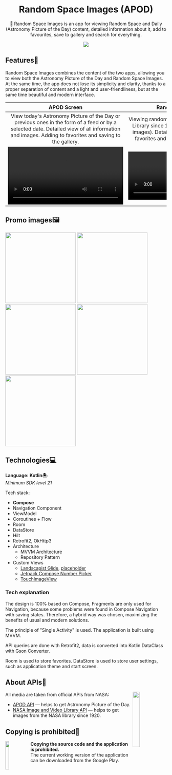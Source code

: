 <h1 align="center">Random Space Images (APOD)</h1>

<p align="center">  
  🚀 Random Space Images is an app for viewing Random Space and Daily (Astronomy Picture of the Day) content, detailed information about it, add to favourites, save to gallery and search for everything.
</p>

<p align="center">
  <img src="https://user-images.githubusercontent.com/62091531/235116754-4d73aa95-a28e-428a-9a6e-70be1c5723c2.png"/>
</p>

## Features🔭

Random Space Images combines the content of the two apps, allowing you to view both the Astronomy Picture of the Day and Random Space Images. At the same time, the app does not lose its simplicity and clarity, thanks to a proper separation of content and a light and user-friendliness, but at the same time beautiful and modern interface.

**APOD Screen** | **Random Screen** | **More Screen**
:-: | :-: | :-:
View today's Astronomy Picture of the Day or previous ones in the form of a feed or by a selected date. Detailed view of all information and images. Adding to favorites and saving to the gallery. | Viewing random images from the NASA Library since 1920 (very, very many images). Detailed viewing, adding to favorites and saving to the gallery. | Changing the application theme, choosing the start screen (APOD or Random), viewing information about the application.
<video src="https://user-images.githubusercontent.com/62091531/211642595-e5eef250-047e-4764-aa1f-5ed9c5d954b5.mp4" width="360"/> | <video src="https://user-images.githubusercontent.com/62091531/211642607-9a02c1cf-6ee2-4469-a372-061f0aa363d2.mp4"/> | <video src="https://user-images.githubusercontent.com/62091531/211607890-a313a927-e2b3-4ac7-8148-ec7a1edc7f3c.mp4"/>

## Promo images🖼

<p float="center">
  <img width="220" src="https://user-images.githubusercontent.com/62091531/235115937-fa886ec8-cb85-4c53-83d5-53fe9458568d.png"/>
  <img width="220" src="https://user-images.githubusercontent.com/62091531/235115969-764c304f-1f08-4c86-b37a-5a12d0d5ec43.png"/>
  <img width="220" src="https://user-images.githubusercontent.com/62091531/235115984-9c584632-5ed3-4ef0-a6ff-73924395f1bd.png"/>
  <img width="220" src="https://user-images.githubusercontent.com/62091531/235115998-71ab17c3-4cb4-4240-8d7e-cb41b7751587.png"/>
  <img width="220" src="https://user-images.githubusercontent.com/62091531/235116007-1573c219-0bbf-4369-bb0e-aa7037ad3ea1.png"/>
</p>

## Technologies💻

**Language: Kotlin🏝**  
*Minimum SDK level 21*

Tech stack:
- **Compose**
- Navigation Component
- ViewModel
- Coroutines + Flow
- Room
- DataStore
- Hilt
- Retrofit2, OkHttp3
- Architecture
  - MVVM Architecture
  - Repository Pattern
- Custom Views
  - [Landscapist Glide](https://github.com/skydoves/landscapist#glide), [placeholder](https://github.com/skydoves/landscapist#placeholder)
  - [Jetpack Compose Number Picker](https://github.com/ChargeMap/Compose-NumberPicker)
  - [TouchImageView](https://github.com/MikeOrtiz/TouchImageView)
  
### Tech explanation

The design is 100% based on Compose, Fragments are only used for Navigation, because some problems were found in Compose Navigation with saving states.
Therefore, a hybrid way was chosen, maximizing the benefits of usual and modern solutions.

The principle of "Single Activity" is used. The application is built using MVVM.

API queries are done with Retrofit2, data is converted into Kotlin DataClass with Gson Converter.

Room is used to store favorites.
DataStore is used to store user settings, such as application theme and start screen.
  
## About APIs📲

<img src="https://www.nasa.gov/sites/default/files/thumbnails/image/nasa-logo-web-rgb.png" align="right" width="21%"/>

All media are taken from official APIs from NASA:
- [APOD API](https://github.com/nasa/apod-api) — helps to get Astronomy Picture of the Day.
- [NASA Image and Video Library API](https://images.nasa.gov/docs/images.nasa.gov_api_docs.pdf) — helps to get images from the NASA library
  since 1920.
  
## Copying is prohibited🚫
[<img src="https://user-images.githubusercontent.com/62091531/212752612-c556935e-e573-45d7-9bec-36dc967d432f.png" align="left" width="15%"/>](https://play.google.com/store/apps/details?id=com.justcircleprod.randomspaceimages)

**Copying the source code and the application is prohibited.**  
The current working version of the application can be downloaded from the Google Play.
